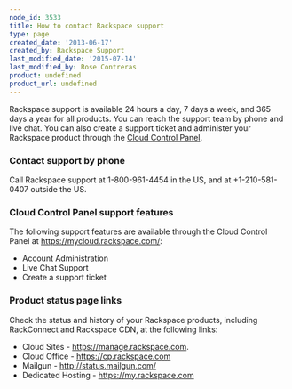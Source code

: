 ```yaml
---
node_id: 3533
title: How to contact Rackspace support
type: page
created_date: '2013-06-17'
created_by: Rackspace Support
last_modified_date: '2015-07-14'
last_modified_by: Rose Contreras
product: undefined
product_url: undefined
---
```


Rackspace support is available 24 hours a day, 7 days a week, and 365
days a year for all products. You can reach the support team by phone
and live chat. You can also create a support ticket and administer your
Rackspace product through the [Cloud Control Panel](https://mycloud.rackspace.com/).

### Contact support by phone

Call Rackspace support at 1-800-961-4454 in the US, and at
+1-210-581-0407 outside the US.

### Cloud Control Panel support features

The following support features are available through the Cloud Control
Panel at <https://mycloud.rackspace.com/>:

-   Account Administration
-   Live Chat Support
-   Create a support ticket

### Product status page links

Check the status and history of your Rackspace products, including
RackConnect and Rackspace CDN, at the following links:

-   Cloud Sites - <https://manage.rackspace.com>.
-   Cloud Office - <https://cp.rackspace.com>
-   Mailgun - <http://status.mailgun.com/>
-   Dedicated Hosting - <https://my.rackspace.com>
